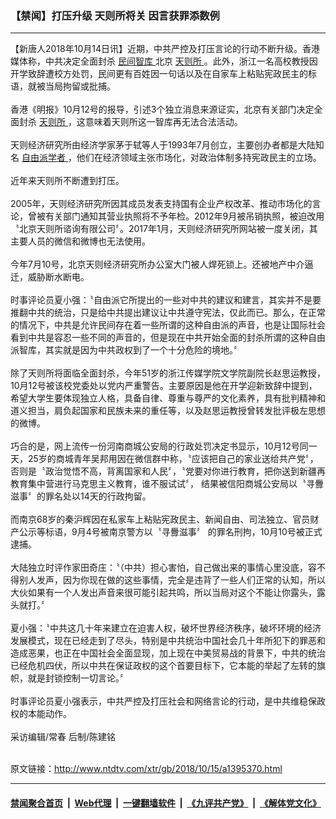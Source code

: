 ### 【禁闻】打压升级 天则所将关 因言获罪添数例
------------------------

<div class="wysiwyg">
 【新唐人2018年10月14日讯】近期，中共严控及打压言论的行动不断升级。香港媒体称，中共决定全面封杀
 <a href="http://www.ntdtv.com/xtr/gb/articlelistbytag_民间智库.html" target="_blank">
  民间智库
 </a>
 北京
 <a href="http://www.ntdtv.com/xtr/gb/articlelistbytag_天则所.html" target="_blank">
  天则所
 </a>
 。此外，浙江一名高校教授因开学致辞遭校方处罚，民间更有百姓因一句话以及在自家车上粘贴宪政民主的标语，就被当局拘留或批捕。
 <br/>
 <br/>
 香港《明报》10月12号的报导，引述3个独立消息来源证实，北京有关部门决定全面封杀
 <a href="http://www.ntdtv.com/xtr/gb/articlelistbytag_天则所.html" target="_blank">
  天则所
 </a>
 ，这意味着天则所这一智库再无法合法活动。
 <br/>
 <br/>
 天则经济研究所由经济学家茅于轼等人于1993年7月创立，主要创办者都是大陆知名
 <a href="http://www.ntdtv.com/xtr/gb/articlelistbytag_自由派学者.html" target="_blank">
  自由派学者
 </a>
 ，他们在经济领域主张市场化，对政治体制多持宪政民主的立场。
 <br/>
 <br/>
 近年来天则所不断遭到打压。
 <br/>
 <br/>
 2005年，天则经济研究所因其成员发表支持国有企业产权改革、推动市场化的言论，曾被有关部门通知其营业执照将不予年检。2012年9月被吊销执照，被迫改用〝北京天则所谘询有限公司〞。2017年1月，天则经济研究所网站被一度关闭，其主要人员的微信和微博也无法使用。
 <br/>
 <br/>
 今年7月10号，北京天则经济研究所办公室大门被人焊死锁上。还被地产中介逼迁，威胁断水断电。
 <br/>
 <br/>
 时事评论员夏小强：〝自由派它所提出的一些对中共的建议和建言，其实并不是要推翻中共的统治，只是给中共提出建议让中共遵守宪法，仅此而已。那么，在正常的情况下，中共是允许民间存在着一些所谓的这种自由派的声音，也是让国际社会看到中共是容忍一些不同的声音的，但是现在中共开始全面的封杀所谓的这种自由派智库，其实就是因为中共政权到了一个十分危险的境地。〞
 <br/>
 <br/>
 除了天则所将面临全面封杀，今年51岁的浙江传媒学院文学院副院长赵思运教授，10月12号被该校党委处以党内严重警告。主要原因是他在开学迎新致辞中提到，希望大学生要体现独立人格，具备自律、尊重与尊严的文化素养，具有批判精神和道义担当，肩负起国家和民族未来的重任等，以及赵思运教授曾转发批评极左思想的微博。
 <br/>
 <br/>
 巧合的是，网上流传一份河南商城公安局的行政处罚决定书显示，10月12号同一天，25岁的商城青年吴邦用因在微信群中称，〝应该把自己的家业送给共产党〞，否则是〝政治觉悟不高，背离国家和人民〞，〝党要对你进行教育，把你送到新疆再教育集中营进行马克思主义教育，谁不服试试〞， 结果被信阳商城公安局以〝寻釁滋事〞的罪名处以14天的行政拘留。
 <br/>
 <br/>
 而南京68岁的秦沪辉因在私家车上粘贴宪政民主、新闻自由、司法独立、官员财产公示等标语，9月4号被南京警方以〝寻釁滋事〞 的罪名刑拘，10月10号被正式逮捕。
 <br/>
 <br/>
 大陆独立时评作家田奇庄：〝（中共）担心害怕，自己做出来的事情心里没底，容不得别人发声，因为你现在做的这些事情，完全是违背了一些人们正常的认知，所以大伙如果有一个人发出声音来很可能引起共鸣，所以当局对这个不能让你露头，露头就打。〞
 <br/>
 <br/>
 夏小强：〝中共这几十年来建立在迫害人权，破坏世界经济秩序，破坏环境的经济发展模式，现在已经走到了尽头，特别是中共统治中国社会几十年所犯下的罪恶和造成恶果，也正在中国社会全面显现，加上现在中美贸易战的背景下，中共的统治已经危机四伏，所以中共在保证政权的这个首要目标下，它本能的举起了左转的旗帜，就是封锁控制一切言论。〞
 <br/>
 <br/>
 时事评论员夏小强表示，中共严控及打压社会和网络言论的行动，是中共维稳保政权的本能动作。
 <br/>
 <br/>
 采访编辑/常春 后制/陈建铭
</div>

<br/>原文链接：http://www.ntdtv.com/xtr/gb/2018/10/15/a1395370.html


------------------------
#### [禁闻聚合首页](https://github.com/gfw-breaker/banned-news/blob/master/README.md) &nbsp;|&nbsp; [Web代理](https://github.com/gfw-breaker/open-proxy/blob/master/README.md) &nbsp;|&nbsp; [一键翻墙软件](https://github.com/gfw-breaker/nogfw/blob/master/README.md) &nbsp;|&nbsp; [《九评共产党》](https://github.com/gfw-breaker/9ping.md/blob/master/README.md#九评之一评共产党是什么) &nbsp;|&nbsp; [《解体党文化》](https://github.com/gfw-breaker/jtdwh.md/blob/master/README.md#绪论)